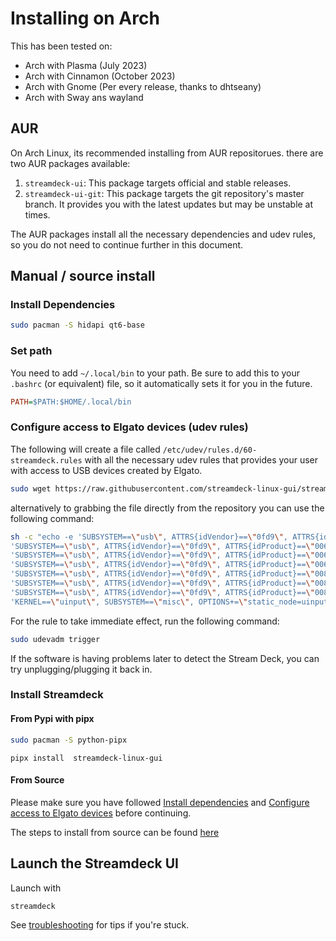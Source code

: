 # Installing on Arch

This has been tested on:

* Arch with Plasma (July 2023)
* Arch with Cinnamon (October 2023)
* Arch with Gnome (Per every release, thanks to dhtseany)
* Arch with Sway ans wayland

## AUR 

On Arch Linux, its recommended installing from AUR repositorues. there are two AUR packages available:

1. `streamdeck-ui`: This package targets official and stable releases.
2. `streamdeck-ui-git`: This package targets the git repository's master branch. It provides you with the latest updates but may be unstable at times.

The AUR packages install all the necessary dependencies and udev rules, so you do not need to continue further in this document.

## Manual / source install

### Install Dependencies

```bash
sudo pacman -S hidapi qt6-base
```

### Set path

You need to add `~/.local/bin` to your path. Be sure to add this to your `.bashrc` (or equivalent) file, so it automatically sets it for you in the future.

```ini
PATH=$PATH:$HOME/.local/bin
```

### Configure access to Elgato devices (udev rules)

The following will create a file called `/etc/udev/rules.d/60-streamdeck.rules` with all the necessary udev rules that provides your user with access to USB devices created by Elgato.

```bash
sudo wget https://raw.githubusercontent.com/streamdeck-linux-gui/streamdeck-linux-gui/main/udev/60-streamdeck.rules -O /etc/udev/rules.d/60-streamdeck.rules
```

alternatively to grabbing the file directly from the repository you can use the following command:

```bash
sh -c "echo -e 'SUBSYSTEM==\"usb\", ATTRS{idVendor}==\"0fd9\", ATTRS{idProduct}==\"0060\", TAG+=\"uaccess\"\\n'\
'SUBSYSTEM==\"usb\", ATTRS{idVendor}==\"0fd9\", ATTRS{idProduct}==\"0063\", TAG+=\"uaccess\"\\n'\
'SUBSYSTEM==\"usb\", ATTRS{idVendor}==\"0fd9\", ATTRS{idProduct}==\"006c\", TAG+=\"uaccess\"\\n'\
'SUBSYSTEM==\"usb\", ATTRS{idVendor}==\"0fd9\", ATTRS{idProduct}==\"006d\", TAG+=\"uaccess\"\\n'\
'SUBSYSTEM==\"usb\", ATTRS{idVendor}==\"0fd9\", ATTRS{idProduct}==\"0080\", TAG+=\"uaccess\"\\n'\
'SUBSYSTEM==\"usb\", ATTRS{idVendor}==\"0fd9\", ATTRS{idProduct}==\"0084\", TAG+=\"uaccess\"\\n'\
'SUBSYSTEM==\"usb\", ATTRS{idVendor}==\"0fd9\", ATTRS{idProduct}==\"008f\", TAG+=\"uaccess\"\\n'\
'KERNEL==\"uinput\", SUBSYSTEM==\"misc\", OPTIONS+=\"static_node=uinput\", TAG+=\"uaccess\", GROUP=\"input\", MODE=\"0660\"' > /etc/udev/rules.d/60-streamdeck.rules"
```

For the rule to take immediate effect, run the following command:

```bash
sudo udevadm trigger
```

If the software is having problems later to detect the Stream Deck, you can try unplugging/plugging it back in.

### Install Streamdeck

#### From Pypi with pipx

```bash
sudo pacman -S python-pipx
```

```console
pipx install  streamdeck-linux-gui
```

#### From Source

Please make sure you have followed [Install dependencies](#install-dependencies) and [Configure access to Elgato devices](#configure-access-to-elgato-devices) before continuing.

The steps to install from source can be found [here](source.md)


## Launch the Streamdeck UI

Launch with

```bash
streamdeck
```

See [troubleshooting](../troubleshooting.md) for tips if you're stuck.

